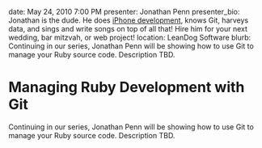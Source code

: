 date: May 24, 2010 7:00 PM
presenter: Jonathan Penn
presenter_bio: Jonathan is the dude. He does [iPhone development](http://www.navellabs.com), knows Git, harveys data, and sings and write songs on top of all that! Hire him for your next wedding, bar mitzvah, or web project!
location: LeanDog Software
blurb: Continuing in our series, Jonathan Penn will be showing how to use Git to manage your Ruby source code. Description TBD.

# Managing Ruby Development with Git

Continuing in our series, Jonathan Penn will be showing how to use Git to manage your Ruby source code. Description TBD.
